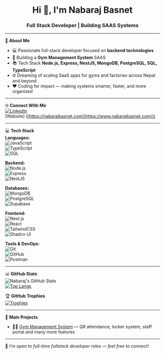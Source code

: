 <h1 align="center">Hi 👋, I'm Nabaraj Basnet</h1>
<h3 align="center">Full Stack Developer | Building SAAS Systems</h3>

---

💫 **About Me**  
- 💻 Passionate full-stack developer focused on **backend technologies**  
- 🚀 Building a **Gym Management System** SAAS  
- 📚 Tech Stack **Node.js, Express, NestJS, MongoDB, PostgreSQL, SQL, TypeScript**  
- 🌐 Dreaming of scaling SaaS apps for gyms and factories across Nepal and beyond  
- ❤️ Coding for impact — making systems smarter, faster, and more organized  

---

🌐 **Connect With Me**  
[![LinkedIn](https://img.shields.io/badge/LinkedIn-0A66C2?style=flat&logo=linkedin&logoColor=white)](h[ttps://linkedin.com/in/your-linkedin](https://www.linkedin.com/in/nabaraj-basnet-1b9216248/))  
[Website] ([https://nabarajbasnet.com](https://www.nabarajbasnet.com/))

---

💻 **Tech Stack**  
**Languages:**  
![JavaScript](https://img.shields.io/badge/-JavaScript-black?style=flat-square&logo=javascript)  
![TypeScript](https://img.shields.io/badge/-TypeScript-black?style=flat-square&logo=typescript)  
![SQL](https://img.shields.io/badge/-SQL-black?style=flat-square&logo=postgresql)  

**Backend:**  
![Node.js](https://img.shields.io/badge/-Node.js-black?style=flat-square&logo=node.js)  
![Express](https://img.shields.io/badge/-Express.js-black?style=flat-square&logo=express)  
![NestJS](https://img.shields.io/badge/-NestJS-black?style=flat-square&logo=nestjs)  

**Databases:**  
![MongoDB](https://img.shields.io/badge/-MongoDB-black?style=flat-square&logo=mongodb)  
![PostgreSQL](https://img.shields.io/badge/-PostgreSQL-black?style=flat-square&logo=postgresql)  
![Supabase](https://img.shields.io/badge/-Supabase-black?style=flat-square&logo=supabase)  

**Frontend:**  
![Next.js](https://img.shields.io/badge/-Next.js-black?style=flat-square&logo=next.js)  
![React](https://img.shields.io/badge/-React-black?style=flat-square&logo=react)  
![TailwindCSS](https://img.shields.io/badge/-TailwindCSS-black?style=flat-square&logo=tailwindcss)  
![Shadcn UI](https://img.shields.io/badge/-ShadcnUI-black?style=flat-square)  

**Tools & DevOps:**  
![Git](https://img.shields.io/badge/-Git-black?style=flat-square&logo=git)  
![GitHub](https://img.shields.io/badge/-GitHub-black?style=flat-square&logo=github)  
![Postman](https://img.shields.io/badge/-Postman-black?style=flat-square&logo=postman)  

---

📊 **GitHub Stats**  
![Nabaraj's GitHub Stats](https://github-readme-stats.vercel.app/api?username=nabarajbasnet&show_icons=true&theme=radical)  
[![Top Langs](https://github-readme-stats.vercel.app/api/top-langs/?username=nabarajbasnet&layout=compact&theme=radical)](https://github.com/anuraghazra/github-readme-stats)

🏆 **GitHub Trophies**  
[![Trophies](https://github-profile-trophy.vercel.app/?username=nabarajbasnet&theme=radical)](https://github.com/ryo-ma/github-profile-trophy)

---

🎯 **Main Projects**  
- 🏋️‍♂️ [Gym Management System](https://github.com/nabarajbasnet/gym-management) — QR attendance, locker system, staff portal and many more features


---

📌 *I’m open to full-time fullstack developer roles — feel free to connect!*
